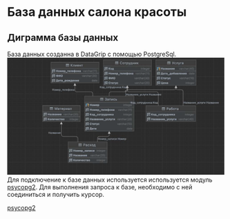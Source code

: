 # База данных салона красоты
## Диграмма базы данных
База данных созданна в DataGrip с помощью PostgreSql.
![alt text](https://github.com/anyasarybaeva/beauty-salon-system/raw/master/img/1.png "Диграмма")​
Для  подключение к базе данных используется используется модуль [psycopg2](https://www.psycopg.org/docs/usage.html).
Для выполнения запроса к базе, необходимо с ней соединиться и получить курсор.


[psycopg2](https://www.psycopg.org/docs/usage.html)
